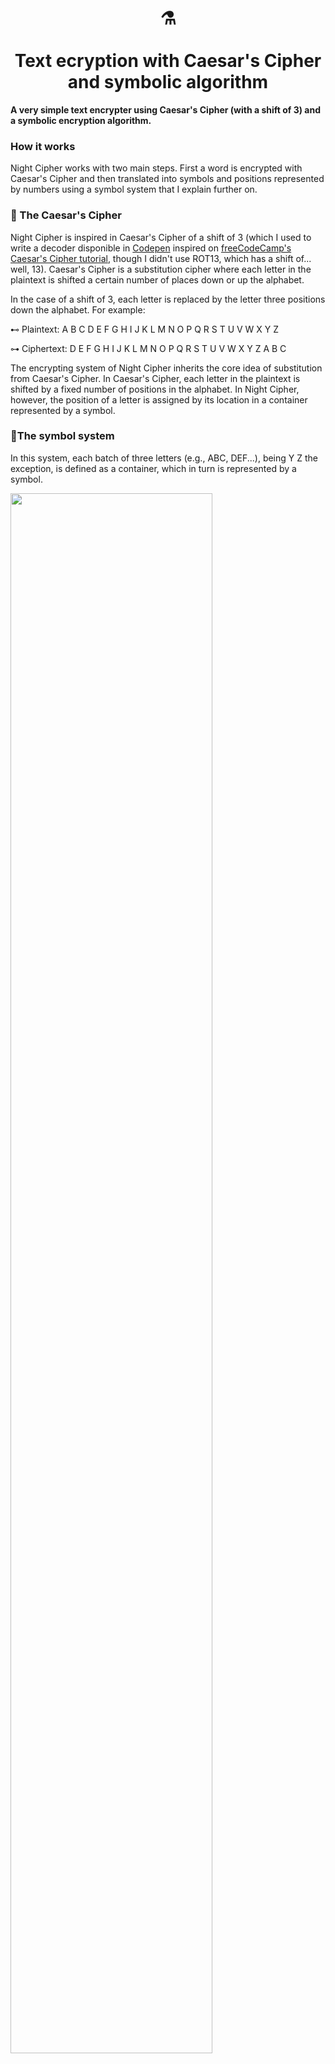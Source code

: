 <div align = center>
  <h1>
   <div>⚗️</div><br>
    Text ecryption with Caesar's Cipher and symbolic algorithm
  </h1>
</div>



<strong>A very simple text encrypter using Caesar's Cipher (with a shift of 3) and a symbolic encryption algorithm.</strong>

### How it works

Night Cipher works with two main steps. First a word is encrypted with Caesar's Cipher and then translated into symbols and positions represented by numbers using a symbol system that I explain further on.

  ### 🔻 The Caesar's Cipher
Night Cipher is inspired in Caesar's Cipher of a shift of 3 (which I used to write a decoder disponible in [Codepen](https://codepen.io/peppermintbird/pen/WNWrymO) inspired on [freeCodeCamp's Caesar's Cipher tutorial](https://www.freecodecamp.org/learn/javascript-algorithms-and-data-structures/javascript-algorithms-and-data-structures-projects/caesars-cipher), though I didn't use ROT13, which has a shift of... well, 13). Caesar's Cipher is a substitution cipher where each letter in the plaintext is shifted a certain number of places down or up the alphabet. 
              
In the case of a shift of 3, each letter is replaced by the letter three positions down the alphabet. For example:

 
  ⊷ Plaintext: A B C D E F G H I J K L M N O P Q R S T U V W X Y Z 
 
  ⊶ Ciphertext: D E F G H I J K L M N O P Q R S T U V W X Y Z A B C 

 The encrypting system of Night Cipher inherits the core idea of substitution from Caesar's Cipher. In Caesar's Cipher, each letter in the plaintext is shifted by a fixed number of positions in the alphabet. In Night Cipher, however, the position of a letter is assigned by its location in a container represented by a symbol. 
  

  ### 🔻The symbol system

 In this system, each batch of three letters (e.g., ABC, DEF...), being Y Z the exception, is defined as a container, which in turn is represented by a symbol. 

  <img style="width: 80%" src="https://github.com/peppermintbird/alura-one-challenge-text-decoder/assets/148541376/bfc6be1a-29a0-4484-8e14-e4798e1c7613">

<h5></h5>

The symbols are disposed as follows,

<img style="width: 14%" src="https://github.com/peppermintbird/alura-one-challenge-text-decoder/assets/148541376/03b01b1e-2f21-442c-8edf-13587158db78">


<h1> </h1>

We began by defining a function to encrypt text using a custom encryption logic which maps each letter in its symbol container and the corresponding symbol. Below, we have a character (e.g., 'A', 'B', 'C'...) defined by an array. The first element of this array represents the position and the second element represents the symbol associated with the character.

    // Encryption algorithm mapping
    const symbolMapping = {
        'A': ['1', '!'],
        'B': ['2', '!'],
        'C': ['3', '!'],
        'D': ['1', '@'],
        'E': ['2', '@'],
        'F': ['3', '@'],
        'G': ['1', '#'],
        'H': ['2', '#'],
        'I': ['3', '#'],
        .
        .
        .


### Examples

No especial characters or space is supported, so you can use an underscore to add space.

🔓 **Original**
> "Hello_world"

> "Easy_as_childbirth" - _Finn the human_

> "Dont_let_the_dragon_drag_on_man" - _Jake the dog_

🔐 **Encrypted**
> 2$2#3%3%3¨2#2(3¨3&3%1#

> 2#1@1*2!2#1@1*2#3@2$3$3%1#2@3$3&2*2$

> 1#3¨2¨2*2#3%2#2*2#2*2$2#2#1#3&1@1$3¨2¨2#1#3&1@1$2#3¨2¨2#1¨1@2¨

### Problems

- The downside of this algorithm is that it was first designed for the English alphabet. It assumes that the input message consists of characters from the English alphabet (A-Z) and may not work properly with messages containing characters from other languages or non-alphabetic characters. If I try to type,

> Olá, mundo! (Brazilian Portuguese)

or

> こんにちは、世界！(Japanese) 

 ✕　I should get an error message.

- Another inconsistency in the encryption algorithm is its length. Obviously, the duplication of each character is proportional to the storage space.
    - Inspired by run-length encoding, I tried another approach to compress the characters. Run-length enconding can be used, for example, to sparse the sequence "AAAABBBCCDAA", which can be compressed to "4A3B2C1D2A". It is commonly used in scenarios where there are long runs of repeated data values, such as in image compression or text compression algorithms. 

### Curiosity

As if this encoder wasn't weird enough, there are some Easter eggs in the code. Some words can be encrypted as drawings <i>or songs</i>.  



### License


